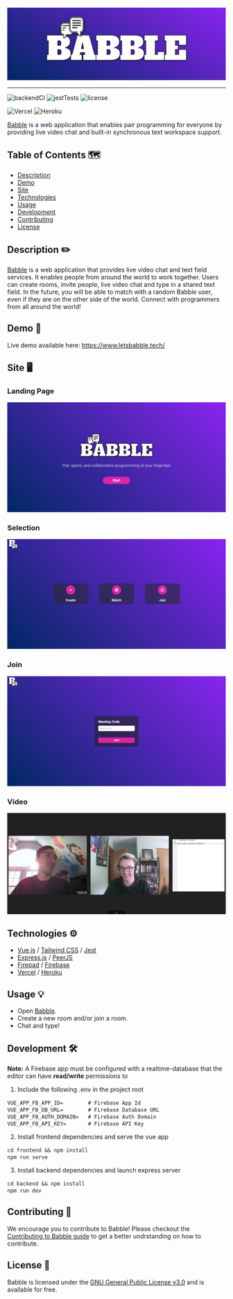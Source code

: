 <p align="center">
  <img src="./images/Banner.png" alt="Babble" />
</p>

---

![backendCI](https://github.com/jake-pauls/babble/actions/workflows/backend-deploy.yml/badge.svg)
![jestTests](https://github.com/jake-pauls/babble/actions/workflows/vue-tests.yml/badge.svg)
![license](https://img.shields.io/github/license/jake-pauls/babble?color=light-green)

![Vercel](https://therealsujitk-vercel-badge.vercel.app/?app=babble-lilac)
![Heroku](https://heroku-badge.herokuapp.com/?app=babble-backend)

[Babble](https://www.letsbabble.tech/) is a web application that enables pair programming for everyone by providing live video chat and built-in synchronous text workspace support.

## Table of Contents 🗺️

- [Description](#description)
- [Demo](#demo)
- [Site](#site)
- [Technologies](#technologies)
- [Usage](#usage)
- [Development](#development)
- [Contributing](#contributing)
- [License](#license)

## Description ✏️

[Babble](https://www.letsbabble.tech/) is a web application that provides live video chat and text field services. It enables people from around the world to work together. Users can create rooms, invite people, live video chat and type in a shared text field. In the future, you will be able to match with a random Babble user, even if they are on the other side of the world. Connect with programmers from all around the world!

## Demo 💾

Live demo available here: https://www.letsbabble.tech/

## Site 🖥️

### Landing Page

![image of babble landing page](images/Landing.png)

### Selection

![image of babble selections page](images/Selection.png)

### Join

![image of babble join meeting page](images/Join.png)

### Video

![image of babble video meeting page](images/Video.png)

## Technologies ⚙️

- [Vue.js](https://vuejs.org/) / [Tailwind CSS](https://tailwindcss.com/) / [Jest](https://jestjs,io/)
- [Express.js](https://expressjs.com/) / [PeerJS](https://peerjs.com/)
- [Firepad](https://firepad.io/) / [Firebase](https://firebase.google.com/)
- [Vercel](https://vercel.com/) / [Heroku](https://heroku.com)

## Usage 💡

- Open [Babble](https://www.letsbabble.tech/).
- Create a new room and/or join a room.
- Chat and type!

## Development 🛠

**Note:** A Firebase app must be configured with a realtime-database that the editor can have **read/write** permissions to

1. Include the following .env in the project root

```
VUE_APP_FB_APP_ID=        # Firebase App Id
VUE_APP_FB_DB_URL=        # Firebase Database URL
VUE_APP_FB_AUTH_DOMAIN=   # Firebase Auth Domain
VUE_APP_FB_API_KEY=       # Firebase API Key
```

2. Install frontend dependencies and serve the vue app

```
cd frontend && npm install
npm run serve
```

3. Install backend dependencies and launch express server

```
cd backend && npm install
npm run dev
```

## Contributing 💬

We encourage you to contribute to Babble! Please checkout the [Contributing to Babble guide](/CONTRIBUTING.md) to get a better undrstanding on how to contribute.

## License 📝

Babble is licensed under the [GNU General Public License v3.0](/LICENSE) and is available for free.
